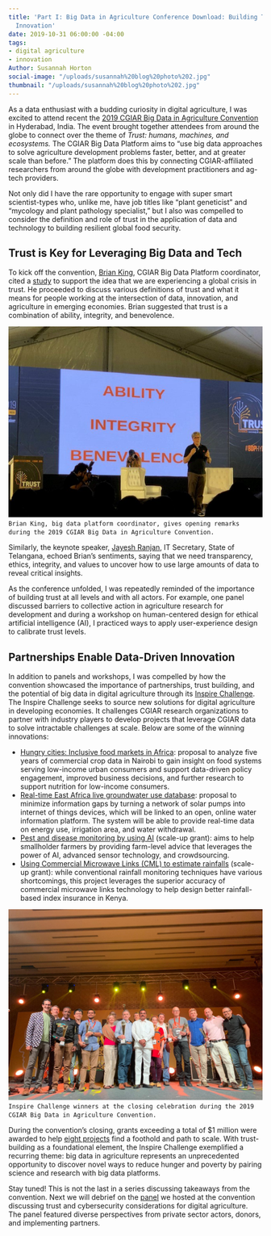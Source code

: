 ```yaml
---
title: 'Part I: Big Data in Agriculture Conference Download: Building Trust and Fueling
  Innovation'
date: 2019-10-31 06:00:00 -04:00
tags:
- digital agriculture
- innovation
Author: Susannah Horton
social-image: "/uploads/susannah%20blog%20photo%202.jpg"
thumbnail: "/uploads/susannah%20blog%20photo%202.jpg"
---
```


As a data enthusiast with a budding curiosity in digital agriculture, I was excited to attend recent the [2019 CGIAR Big Data in Agriculture Convention](https://bigdata.cgiar.org/hyderabad-2019/) in Hyderabad, India. The event brought together attendees from around the globe to connect over the theme of *Trust: humans, machines, and ecosystems.* The CGIAR Big Data Platform aims to “use big data approaches to solve agriculture development problems faster, better, and at greater scale than before.” The platform does this by connecting CGIAR-affiliated researchers from around the globe with development practitioners and ag-tech providers.

Not only did I have the rare opportunity to engage with super smart scientist-types who, unlike me, have job titles like “plant geneticist” and “mycology and plant pathology specialist,” but I also was compelled to consider the definition and role of trust in the application of data and technology to building resilient global food security.

<!--more-->

## Trust is Key for Leveraging Big Data and Tech

To kick off the convention, [Brian King](https://2019cgiarbigdatainag.sched.com/speaker/b.king), CGIAR Big Data Platform coordinator, cited a [study](https://www.edelman.com/trust-barometer) to support the idea that we are experiencing a global crisis in trust. He proceeded to discuss various definitions of trust and what it means for people working at the intersection of data, innovation, and agriculture in emerging economies. Brian suggested that trust is a combination of ability, integrity, and benevolence.

![susannah blog photo 1.jpg](/uploads/susannah%20blog%20photo%201.jpg)`Brian King, big data platform coordinator, gives opening remarks during the 2019 CGIAR Big Data in Agriculture Convention.`

Similarly, the keynote speaker, [Jayesh Ranjan](https://2019cgiarbigdatainag.sched.com/speaker/jayesh_ranjan.204jdwju), IT Secretary, State of Telangana, echoed Brian’s sentiments, saying that we need transparency, ethics, integrity, and values to uncover how to use large amounts of data to reveal critical insights.

As the conference unfolded, I was repeatedly reminded of the importance of building trust at all levels and with all actors. For example, one panel discussed barriers to collective action in agriculture research for development and during a workshop on human-centered design for ethical artificial intelligence (AI), I practiced ways to apply user-experience design to calibrate trust levels.

## Partnerships Enable Data-Driven Innovation

In addition to panels and workshops, I was compelled by how the convention showcased the importance of partnerships, trust building, and the potential of big data in digital agriculture through its [Inspire Challenge](https://bigdata.cgiar.org/inspire/). The Inspire Challenge seeks to source new solutions for digital agriculture in developing economies. It challenges CGIAR research organizations to partner with industry players to develop projects that leverage CGIAR data to solve intractable challenges at scale. Below are some of the winning innovations:

* [Hungry cities: Inclusive food markets in Africa](https://bigdata.cgiar.org/inspire/inspire-challenge-2019/hungry-cities-inclusive-food-markets-in-africa/): proposal to analyze five years of commercial crop data in Nairobi to gain insight on food systems serving low-income urban consumers and support data-driven policy engagement, improved business decisions, and further research to support nutrition for low-income consumers.
* [Real-time East Africa live groundwater use database](https://bigdata.cgiar.org/inspire/inspire-challenge-2019/real-time-east-africa-live-groundwater-use-database/): proposal to minimize information gaps by turning a network of solar pumps into internet of things devices, which will be linked to an open, online water information platform. The system will be able to provide real-time data on energy use, irrigation area, and water withdrawal.
* [Pest and disease monitoring by using AI](https://bigdata.cgiar.org/inspire/inspire-challenge-2017/pest-and-disease-monitoring-by-using-artificial-intelligence/) (scale-up grant): aims to help smallholder farmers by providing farm-level advice that leverages the power of AI, advanced sensor technology, and crowdsourcing.
* [Using Commercial Microwave Links (CML) to estimate rainfalls](https://bigdata.cgiar.org/inspire/inspire-challenge-2018/using-commercial-microwave-links-cml-to-estimate-rainfalls/) (scale-up grant): while conventional rainfall monitoring techniques have various shortcomings, this project leverages the superior accuracy of commercial microwave links technology to help design better rainfall-based index insurance in Kenya.

![susannah blog photo 2.jpg](/uploads/susannah%20blog%20photo%202.jpg)`Inspire Challenge winners at the closing celebration during the 2019 CGIAR Big Data in Agriculture Convention.`

During the convention’s closing, grants exceeding a total of $1 million were awarded to help [eight projects](https://bigdata.cgiar.org/inspire/applying-for-the-challenge/inspire-winners/) find a foothold and path to scale. With trust-building as a foundational element, the Inspire Challenge exemplified a recurring theme: big data in agriculture represents an unprecedented opportunity to discover novel ways to reduce hunger and poverty by pairing science and research with big data platforms.

Stay tuned! This is not the last in a series discussing takeaways from the convention. Next we will debrief on the [panel](https://2019cgiarbigdatainag.sched.com/event/UPSV/securing-trust-why-cybersecurity-matters-in-digital-agriculture-by-invitation-only) we hosted at the convention discussing trust and cybersecurity considerations for digital agriculture. The panel featured diverse perspectives from private sector actors, donors, and implementing partners.